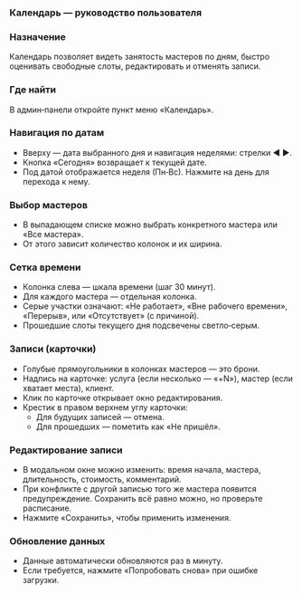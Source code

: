 ### Календарь — руководство пользователя

### Назначение
Календарь позволяет видеть занятость мастеров по дням, быстро оценивать свободные слоты, редактировать и отменять записи.

### Где найти
В админ‑панели откройте пункт меню «Календарь».

### Навигация по датам
- Вверху — дата выбранного дня и навигация неделями: стрелки ◀ ▶.
- Кнопка «Сегодня» возвращает к текущей дате.
- Под датой отображается неделя (Пн‑Вс). Нажмите на день для перехода к нему.

### Выбор мастеров
- В выпадающем списке можно выбрать конкретного мастера или «Все мастера».
- От этого зависит количество колонок и их ширина.

### Сетка времени
- Колонка слева — шкала времени (шаг 30 минут).
- Для каждого мастера — отдельная колонка.
- Серые участки означают: «Не работает», «Вне рабочего времени», «Перерыв», или «Отсутствует» (с причиной).
- Прошедшие слоты текущего дня подсвечены светло‑серым.

### Записи (карточки)
- Голубые прямоугольники в колонках мастеров — это брони.
- Надпись на карточке: услуга (если несколько — «+N»), мастер (если хватает места), клиент.
- Клик по карточке открывает окно редактирования.
- Крестик в правом верхнем углу карточки:
  - Для будущих записей — отмена.
  - Для прошедших — пометить как «Не пришёл».

### Редактирование записи
- В модальном окне можно изменить: время начала, мастера, длительность, стоимость, комментарий.
- При конфликте с другой записью того же мастера появится предупреждение. Сохранить всё равно можно, но проверьте расписание.
- Нажмите «Сохранить», чтобы применить изменения.

### Обновление данных
- Данные автоматически обновляются раз в минуту.
- Если требуется, нажмите «Попробовать снова» при ошибке загрузки.


